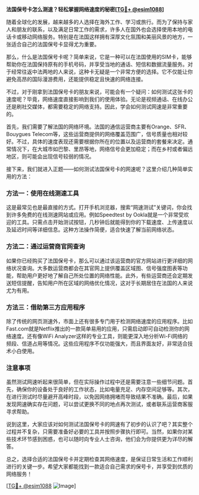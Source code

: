 **法国保号卡怎么测速？轻松掌握网络速度的秘密[[TG💪+ @esim1088](https://t.me/s/esim1088)]**

随着全球化的发展，越来越多的人选择在海外工作、学习或旅行。而为了保持与家人和朋友的联系，以及满足日常工作的需求，许多人在国外也会选择使用本地的电话卡或移动网络服务。特别是在法国这样拥有深厚文化氛围和美丽风景的地方，一张适合自己的法国保号卡显得尤为重要。

那么，什么是法国保号卡呢？简单来说，它是一种可以在法国使用的SIM卡，能够帮助你在法国保持原有的手机号码，并享受当地的通话、短信和数据流量服务。对于经常往返中法两地的人来说，这种卡无疑是一个非常方便的选择。它不仅能让你避免高昂的国际漫游费用，还能提供稳定且快速的网络连接。

不过，对于刚拿到法国保号卡的朋友来说，可能会有一个疑问：如何测试这张卡的速度呢？毕竟，网络速度直接影响到我们的使用体验。无论是视频通话、在线办公还是刷社交媒体，都需要稳定的网络支持。因此，学会如何测试网速是非常重要的。

首先，我们需要了解法国的网络环境。法国的通信运营商主要有Orange、SFR、Bouygues Telecom等，这些运营商提供的网络覆盖范围广，信号质量也相对较好。不过，具体的速度表现还需要根据你所在的位置以及运营商的套餐来决定。通常情况下，在大城市如巴黎、里昂等地，网络信号会更加稳定；而在乡村或者偏远地区，则可能会出现信号较弱的情况。

接下来，我们就进入正题——如何测试法国保号卡的网速呢？这里介绍几种简单实用的方法：

### 方法一：使用在线测速工具

这是最常见也是最直接的方式。打开手机浏览器，搜索“网速测试”关键词，你会找到许多免费的在线测速网站或应用。例如Speedtest by Ookla就是一个非常受欢迎的工具。只需点击开始测试按钮，几秒钟后就能得到你的下载速度、上传速度以及延迟时间等详细信息。这种方法操作简便，适合快速了解当前网络状态。

### 方法二：通过运营商官网查询

如果你已经购买了法国保号卡，那么可以通过该运营商的官方网站进行更详细的网络状况查询。大多数运营商都会在其官网上提供覆盖区域图、信号强度图表等功能，帮助用户更好地了解自己所处位置的网络性能。此外，有些运营商还会定期发送短信提醒，告知用户所在区域的网络优化情况，这对于长期居住在法国的人来说尤为有用。

### 方法三：借助第三方应用程序

除了传统的网页测速外，市面上还有很多专门用于检测网络速度的应用程序。比如Fast.com就是Netflix推出的一款简单易用的应用，只需启动即可自动检测你的网络速度。还有像WiFi Analyzer这样的专业工具，则能更深入地分析Wi-Fi网络的频段、信道占用等情况。这些应用程序不仅功能强大，而且界面友好，非常适合技术小白使用。

### 注意事项

虽然测试网速听起来很简单，但在实际操作过程中还是需要注意一些细节问题。首先，确保你的设备处于良好的工作状态，比如电量充足、内存空间足够等。其次，在进行测试时尽量避开高峰时段，以免因网络拥堵而导致结果不准确。最后，如果发现网速确实存在问题，可以尝试更换不同的地点再次测试，或者联系运营商客服寻求帮助。

说到这里，大家应该对如何测试法国保号卡的网速有了初步的认识了吧？其实整个过程并不复杂，只需要准备好必要的工具并按照步骤执行即可。当然，如果你对某些技术环节感到困惑，也可以随时向专业人士咨询，他们会为你提供更为详尽的解答。

总之，选择合适的法国保号卡并定期检查其网络速度，是保证日常生活和工作顺利进行的关键一步。希望大家都能找到一款适合自己需求的保号卡，并享受到优质的网络服务！

[[TG💪+ @esim1088](https://t.me/s/esim1088) ![Image](https://i.postimg.cc/4NQfJmqS/Snipaste-2025-05-13-00-14-12.png)]